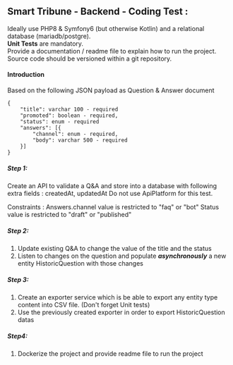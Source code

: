 ## Smart Tribune - Backend - Coding Test :

Ideally use PHP8 & Symfony6 (but otherwise Kotlin) and a relational database (mariadb/postgre).  
**Unit Tests** are mandatory.  
Provide a documentation / readme file to explain how to run the project.  
Source code should be versioned within a git repository.

#### Introduction 

Based on the following JSON payload as Question & Answer document

```
{
	"title": varchar 100 - required
	"promoted": boolean - required,
	"status": enum - required 
	"answers": [{
		"channel": enum - required,
		"body": varchar 500 - required
	}]
}
```

##### Step 1:

Create an API to validate a Q&A and store into a database with following extra fields : createdAt, updatedAt 
Do not use ApiPlatform for this test.

Constraints : 
Answers.channel value is restricted to "faq" or "bot"
Status value is restricted to "draft" or "published"


##### Step 2:

1. Update existing Q&A to change the value of the title and the status
2. Listen to changes on the question and populate ***asynchronously*** a new entity HistoricQuestion with those changes

##### Step 3:

1. Create an exporter service which is be able to export any entity type content into CSV file. (Don't forget Unit tests)
2. Use the previously created exporter in order to export HistoricQuestion datas

##### Step4:

1. Dockerize the project and provide readme file to run the project
